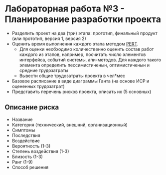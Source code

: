 Лабораторная работа №3 - Планирование разработки проекта
===============================
- Разделить проект на два (три) этапа: прототип, финальный продукт (или прототип, версия 1, версия 2)
- Оценить время выполнения каждого этапа методом [PERT](http://citforum.ru/SE/project/arkhipenkov_lectures/11.shtml). 
  - Для оценки необходимо количественно оценить состав работ каждого из этапов, например, посчитать число элементов интерфейса, событий системы, апи-методов. Для каждого такого элемента определить пессимистиченын, оптимистиченын и средние трудозатраты    
  - Вывести общие трудозатраты проекта в чел*мес
- Базовое расписание в виде диаграммы Ганта (на основе ИСР и оцененных трудозатрат)
- Представить перечень рисков проекта, описать их (5 основных)

Описание риска
------------
- Название
- Категория (технический, внешний, организационный)
- Симптомы
- Последствия
- Воздействие
- Вероятность (1-3)
- Степень воздействия (1-3)
- Близость (1-3)
- Ранг (1-9)
- Способ решения
